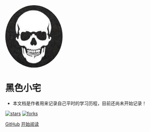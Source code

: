 <img width="180px" style="border-radius: 50%" bor src="Photo/Blog.jpg">

# 黑色小宅

- 本文档是作者用来记录自己平时的学习历程，目前还尚未开始记录！

[![stars](https://badgen.net/github/stars/HEISEXIAOZHAI/MyBlog?icon=github&color=4ab8a1)](https://github.com/HEISEXIAOZHAI/MyBlog) [![forks](https://badgen.net/github/forks/HEISEXIAOZHAI/MyBlog?icon=github&color=4ab8a1)](https://github.com/HEISEXIAOZHAI/MyBlog)

[GitHub](<https://github.com/HEISEXIAOZHAI/MyBlog>)
[开始阅读](READ.md)
